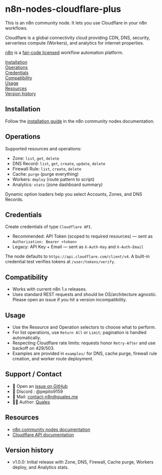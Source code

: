 # n8n-nodes-cloudflare-plus

This is an n8n community node. It lets you use Cloudflare in your n8n workflows.

Cloudflare is a global connectivity cloud providing CDN, DNS, security, serverless compute (Workers), and analytics for internet properties.

[n8n](https://n8n.io/) is a [fair-code licensed](https://docs.n8n.io/reference/license/) workflow automation platform.

[Installation](#installation)  
[Operations](#operations)  
[Credentials](#credentials)  
[Compatibility](#compatibility)  
[Usage](#usage)  
[Resources](#resources)  
[Version history](#version-history)

## Installation

Follow the [installation guide](https://docs.n8n.io/integrations/community-nodes/installation/) in the n8n community nodes documentation.

## Operations

Supported resources and operations:

- Zone: `list`, `get`, `delete`
- DNS Record: `list`, `get`, `create`, `update`, `delete`
- Firewall Rule: `list`, `create`, `delete`
- Cache: `purge` (purge everything)
- Workers: `deploy` (route pattern to script)
- Analytics: `stats` (zone dashboard summary)

Dynamic option loaders help you select Accounts, Zones, and DNS Records.

## Credentials

Create credentials of type `Cloudflare API`.

- Recommended: API Token (scoped to required resources) — sent as `Authorization: Bearer <token>`
- Legacy: API Key + Email — sent as `X-Auth-Key` and `X-Auth-Email`

The node defaults to `https://api.cloudflare.com/client/v4`. A built-in credential test verifies tokens at `/user/tokens/verify`.

## Compatibility

- Works with current n8n 1.x releases.
- Uses standard REST requests and should be OS/architecture agnostic. Please open an issue if you hit a version incompatibility.

## Usage

- Use the Resource and Operation selectors to choose what to perform.
- For list operations, use `Return All` or `Limit`; pagination is handled automatically.
- Respecting Cloudflare rate limits: requests honor `Retry-After` and use backoff on 429/503.
- Examples are provided in `examples/` for DNS, cache purge, firewall rule creation, and worker route deployment.

## Support / Contact

- 💬 Open an [issue on GitHub](https://github.com/Quales-N8N/n8n-nodes-cloudflare-plus/issues)
- 💬 Discord : @pepito9159
- 📧 Mail: contact-n8n@quales.me
- 🧑‍💻 Author: [Quales](https://github.com/Quales)

## Resources

* [n8n community nodes documentation](https://docs.n8n.io/integrations/#community-nodes)
* [Cloudflare API documentation](https://developers.cloudflare.com/api/)

## Version history

- v1.0.0: Initial release with Zone, DNS, Firewall, Cache purge, Workers deploy, and Analytics stats.
